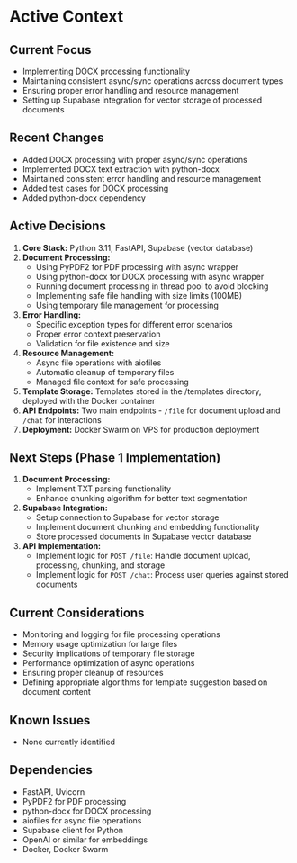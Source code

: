 # Active Context

## Current Focus
- Implementing DOCX processing functionality
- Maintaining consistent async/sync operations across document types
- Ensuring proper error handling and resource management
- Setting up Supabase integration for vector storage of processed documents

## Recent Changes
- Added DOCX processing with proper async/sync operations
- Implemented DOCX text extraction with python-docx
- Maintained consistent error handling and resource management
- Added test cases for DOCX processing
- Added python-docx dependency

## Active Decisions
1. **Core Stack:** Python 3.11, FastAPI, Supabase (vector database)
2. **Document Processing:** 
   - Using PyPDF2 for PDF processing with async wrapper
   - Using python-docx for DOCX processing with async wrapper
   - Running document processing in thread pool to avoid blocking
   - Implementing safe file handling with size limits (100MB)
   - Using temporary file management for processing
3. **Error Handling:**
   - Specific exception types for different error scenarios
   - Proper error context preservation
   - Validation for file existence and size
4. **Resource Management:**
   - Async file operations with aiofiles
   - Automatic cleanup of temporary files
   - Managed file context for safe processing
5. **Template Storage:** Templates stored in the /templates directory, deployed with the Docker container
6. **API Endpoints:** Two main endpoints - `/file` for document upload and `/chat` for interactions
7. **Deployment:** Docker Swarm on VPS for production deployment

## Next Steps (Phase 1 Implementation)
1. **Document Processing:**
   - Implement TXT parsing functionality
   - Enhance chunking algorithm for better text segmentation
2. **Supabase Integration:**
   - Setup connection to Supabase for vector storage
   - Implement document chunking and embedding functionality
   - Store processed documents in Supabase vector database
3. **API Implementation:**
   - Implement logic for `POST /file`: Handle document upload, processing, chunking, and storage
   - Implement logic for `POST /chat`: Process user queries against stored documents

## Current Considerations
- Monitoring and logging for file processing operations
- Memory usage optimization for large files
- Security implications of temporary file storage
- Performance optimization of async operations
- Ensuring proper cleanup of resources
- Defining appropriate algorithms for template suggestion based on document content

## Known Issues
- None currently identified

## Dependencies
- FastAPI, Uvicorn
- PyPDF2 for PDF processing
- python-docx for DOCX processing
- aiofiles for async file operations
- Supabase client for Python
- OpenAI or similar for embeddings
- Docker, Docker Swarm 